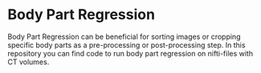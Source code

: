 # Body Part Regression 

Body Part Regression can be beneficial for sorting images or cropping specific body parts as a pre-processing or post-processing step. 
In this repository you can find code to run body part regression on nifti-files with CT volumes. 
